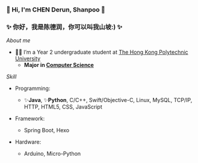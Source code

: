 ### 👋 Hi, I'm CHEN Derun, Shanpoo 👋
### ✨ 你好，我是陈德润，你可以叫我山坡:) ✨

*About me*
- 👨‍🎓 I’m a Year 2 undergraduate student at [The Hong Kong Polytechnic University](https://www.polyu.edu.hk/)
  - **Major in [Computer Science](https://www.polyu.edu.hk/comp/)**

*Skill*

- Programming:
  - ✨**Java**, ✨**Python**, C/C++, Swift/Objective-C, Linux, MySQL, TCP/IP, HTTP, HTML5, CSS, JavaScript

- Framework:
  - Spring Boot, Hexo
  
- Hardware:
  - Arduino, Micro-Python
<!--
**ShanpooO/ShanpooO** is a ✨ _special_ ✨ repository because its `README.md` (this file) appears on your GitHub profile.

Here are some ideas to get you started:

- 🔭 I’m currently working on ...
- 🌱 I’m currently learning ...
- 👯 I’m looking to collaborate on ...
- 🤔 I’m looking for help with ...
- 💬 Ask me about ...
- 📫 How to reach me: ...
- 😄 Pronouns: ...
- ⚡ Fun fact: ...
-->
